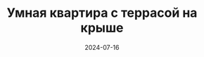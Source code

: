 ---
title: Умная квартира с террасой на крыше
url: https://habr.com/ru/companies/wirenboard/articles/829080/
cover: /img/articles/apartment_with_roof_terrace.webp
date: 2024-07-16
category: home_automation
---